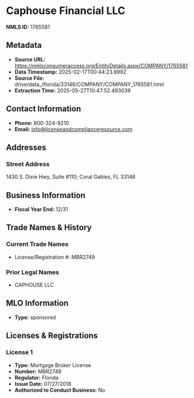 # Caphouse Financial LLC

**NMLS ID:** 1765581

## Metadata
- **Source URL:** https://nmlsconsumeraccess.org/EntityDetails.aspx/COMPANY/1765581
- **Data Timestamp:** 2025-02-17T00:44:23.999Z
- **Source File:** drive/data_/florida/33146/COMPANY/COMPANY_1765581.html
- **Extraction Time:** 2025-05-27T10:47:52.493039

## Contact Information
- **Phone:** 800-324-9210
- **Email:** info@licenseandcomplianceresource.com

## Addresses
### Street Address
1430 S. Dixie Hwy, Suite #110; Coral Gables, FL 33146

## Business Information
- **Fiscal Year End:** 12/31

## Trade Names & History
### Current Trade Names
- License/Registration #: MBR2749

### Prior Legal Names
- CAPHOUSE LLC

## MLO Information
- **Type:** sponsored

## Licenses & Registrations

### License 1
- **Type:** Mortgage Broker License
- **Number:** MBR2749
- **Regulator:** Florida
- **Issue Date:** 07/27/2018
- **Authorized to Conduct Business:** No
